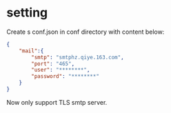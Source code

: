 # setting

Create s conf.json in conf directory with content below:

```json
{
    "mail":{
        "smtp": "smtphz.qiye.163.com",
        "port": "465",
        "user": "********",
        "password": "********"
    }
}
```

Now only support TLS smtp server.